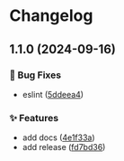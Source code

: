 # Changelog
## 1.1.0 (2024-09-16)


### 🐛 Bug Fixes

* eslint ([5ddeea4](https://github.com/pedro-costa22/front-nutrime/commit/5ddeea47dc7cb4bdc36c24a2a3bdca05270e485b))


### ✨ Features

* add docs ([4e1f33a](https://github.com/pedro-costa22/front-nutrime/commit/4e1f33a86306071ad9d1962da7f0eba086a042ea))
* add release ([fd7bd36](https://github.com/pedro-costa22/front-nutrime/commit/fd7bd36a213e3d64cd116eca34f0ab7023a63348))
